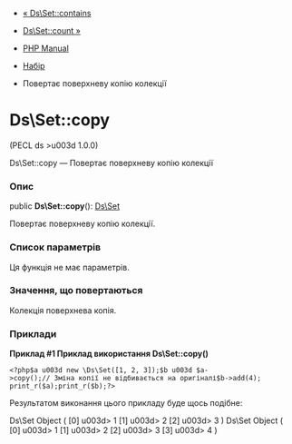 - [« Ds\Set::contains](ds-set.contains.md)
- [Ds\Set::count »](ds-set.count.md)

- [PHP Manual](index.md)
- [Набір](class.ds-set.md)
- Повертає поверхневу копію колекції

# Ds\Set::copy

(PECL ds \>u003d 1.0.0)

Ds\Set::copy — Повертає поверхневу копію колекції

### Опис

public **Ds\Set::copy**(): [Ds\Set](class.ds-set.md)

Повертає поверхневу копію колекції.

### Список параметрів

Ця функція не має параметрів.

### Значення, що повертаються

Колекція поверхнева копія.

### Приклади

**Приклад #1 Приклад використання **Ds\Set::copy()****

` <?php$a u003d new \Ds\Set([1, 2, 3]);$b u003d $a->copy();// Зміна копії не відбивається на оригіналі$b->add(4); print_r($a);print_r($b);?> `

Результатом виконання цього прикладу буде щось подібне:

Ds\Set Object
(
[0] u003d> 1
[1] u003d> 2
[2] u003d> 3
)
Ds\Set Object
(
[0] u003d> 1
[1] u003d> 2
[2] u003d> 3
[3] u003d> 4
)
